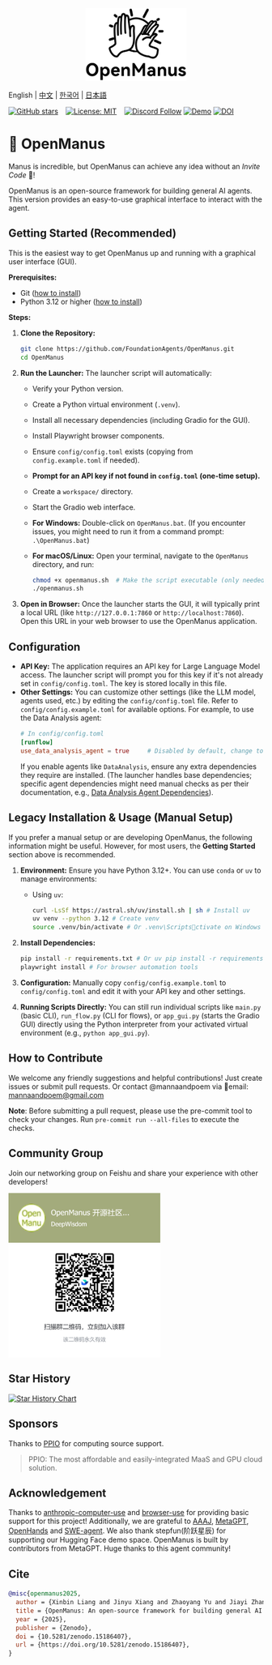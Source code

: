 <p align="center">
  <img src="assets/logo.jpg" width="200"/>
</p>

English | [中文](README_zh.md) | [한국어](README_ko.md) | [日本語](README_ja.md)

[![GitHub stars](https://img.shields.io/github/stars/FoundationAgents/OpenManus?style=social)](https://github.com/FoundationAgents/OpenManus/stargazers)
&ensp;
[![License: MIT](https://img.shields.io/badge/License-MIT-yellow.svg)](https://opensource.org/licenses/MIT) &ensp;
[![Discord Follow](https://dcbadge.vercel.app/api/server/DYn29wFk9z?style=flat)](https://discord.gg/DYn29wFk9z)
[![Demo](https://img.shields.io/badge/Demo-Hugging%20Face-yellow)](https://huggingface.co/spaces/lyh-917/OpenManusDemo)
[![DOI](https://zenodo.org/badge/DOI/10.5281/zenodo.15186407.svg)](https://doi.org/10.5281/zenodo.15186407)

# 👋 OpenManus

Manus is incredible, but OpenManus can achieve any idea without an *Invite Code* 🛫!

OpenManus is an open-source framework for building general AI agents. This version provides an easy-to-use graphical interface to interact with the agent.

## Getting Started (Recommended)

This is the easiest way to get OpenManus up and running with a graphical user interface (GUI).

**Prerequisites:**
*   Git ([how to install](https://git-scm.com/book/en/v2/Getting-Started-Installing-Git))
*   Python 3.12 or higher ([how to install](https://www.python.org/downloads/))

**Steps:**

1.  **Clone the Repository:**
    ```bash
    git clone https://github.com/FoundationAgents/OpenManus.git
    cd OpenManus
    ```

2.  **Run the Launcher:**
    The launcher script will automatically:
    *   Verify your Python version.
    *   Create a Python virtual environment (`.venv`).
    *   Install all necessary dependencies (including Gradio for the GUI).
    *   Install Playwright browser components.
    *   Ensure `config/config.toml` exists (copying from `config.example.toml` if needed).
    *   **Prompt for an API key if not found in `config.toml` (one-time setup).**
    *   Create a `workspace/` directory.
    *   Start the Gradio web interface.

    *   **For Windows:**
        Double-click on `OpenManus.bat`.
        (If you encounter issues, you might need to run it from a command prompt: `.\OpenManus.bat`)

    *   **For macOS/Linux:**
        Open your terminal, navigate to the `OpenManus` directory, and run:
        ```bash
        chmod +x openmanus.sh  # Make the script executable (only needed once)
        ./openmanus.sh
        ```

3.  **Open in Browser:**
    Once the launcher starts the GUI, it will typically print a local URL (like `http://127.0.0.1:7860` or `http://localhost:7860`). Open this URL in your web browser to use the OpenManus application.

## Configuration

*   **API Key:** The application requires an API key for Large Language Model access. The launcher script will prompt you for this key if it's not already set in `config/config.toml`. The key is stored locally in this file.
*   **Other Settings:** You can customize other settings (like the LLM model, agents used, etc.) by editing the `config/config.toml` file. Refer to `config/config.example.toml` for available options. For example, to use the Data Analysis agent:
    ```toml
    # In config/config.toml
    [runflow]
    use_data_analysis_agent = true     # Disabled by default, change to true to activate
    ```
    If you enable agents like `DataAnalysis`, ensure any extra dependencies they require are installed. (The launcher handles base dependencies; specific agent dependencies might need manual checks as per their documentation, e.g., [Data Analysis Agent Dependencies](app/tool/chart_visualization/README.md##Installation)).

## Legacy Installation & Usage (Manual Setup)

If you prefer a manual setup or are developing OpenManus, the following information might be useful. However, for most users, the **Getting Started** section above is recommended.

1.  **Environment:**
    Ensure you have Python 3.12+. You can use `conda` or `uv` to manage environments:
    *   Using `uv`:
        ```bash
        curl -LsSf https://astral.sh/uv/install.sh | sh # Install uv
        uv venv --python 3.12 # Create venv
        source .venv/bin/activate # Or .venv\Scriptsctivate on Windows
        ```
2.  **Install Dependencies:**
    ```bash
    pip install -r requirements.txt # Or uv pip install -r requirements.txt
    playwright install # For browser automation tools
    ```
3.  **Configuration:**
    Manually copy `config/config.example.toml` to `config/config.toml` and edit it with your API key and other settings.

4.  **Running Scripts Directly:**
    You can still run individual scripts like `main.py` (basic CLI), `run_flow.py` (CLI for flows), or `app_gui.py` (starts the Gradio GUI) directly using the Python interpreter from your activated virtual environment (e.g., `python app_gui.py`).

## How to Contribute

We welcome any friendly suggestions and helpful contributions! Just create issues or submit pull requests.
Or contact @mannaandpoem via 📧email: mannaandpoem@gmail.com

**Note**: Before submitting a pull request, please use the pre-commit tool to check your changes. Run `pre-commit run --all-files` to execute the checks.

## Community Group
Join our networking group on Feishu and share your experience with other developers!
<div align="center" style="display: flex; gap: 20px;">
    <img src="assets/community_group.jpg" alt="OpenManus 交流群" width="300" />
</div>

## Star History
[![Star History Chart](https://api.star-history.com/svg?repos=FoundationAgents/OpenManus&type=Date)](https://star-history.com/#FoundationAgents/OpenManus&Date)

## Sponsors
Thanks to [PPIO](https://ppinfra.com/user/register?invited_by=OCPKCN&utm_source=github_openmanus&utm_medium=github_readme&utm_campaign=link) for computing source support.
> PPIO: The most affordable and easily-integrated MaaS and GPU cloud solution.

## Acknowledgement
Thanks to [anthropic-computer-use](https://github.com/anthropics/anthropic-quickstarts/tree/main/computer-use-demo)
and [browser-use](https://github.com/browser-use/browser-use) for providing basic support for this project!
Additionally, we are grateful to [AAAJ](https://github.com/metauto-ai/agent-as-a-judge), [MetaGPT](https://github.com/geekan/MetaGPT), [OpenHands](https://github.com/All-Hands-AI/OpenHands) and [SWE-agent](https://github.com/SWE-agent/SWE-agent).
We also thank stepfun(阶跃星辰) for supporting our Hugging Face demo space.
OpenManus is built by contributors from MetaGPT. Huge thanks to this agent community!

## Cite
```bibtex
@misc{openmanus2025,
  author = {Xinbin Liang and Jinyu Xiang and Zhaoyang Yu and Jiayi Zhang and Sirui Hong and Sheng Fan and Xiao Tang},
  title = {OpenManus: An open-source framework for building general AI agents},
  year = {2025},
  publisher = {Zenodo},
  doi = {10.5281/zenodo.15186407},
  url = {https://doi.org/10.5281/zenodo.15186407},
}
```

